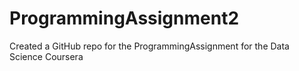 # ProgrammingAssignment2
Created a GitHub repo for the ProgrammingAssignment for the Data Science Coursera
